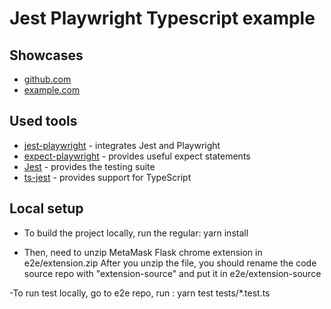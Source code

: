 # Jest Playwright Typescript example

## Showcases

- [github.com](https://github.com/playwright-community/playwright-jest-examples/blob/master/basic-ts/tests/github.test.ts)
- [example.com](https://github.com/playwright-community/playwright-jest-examples/blob/master/basic-ts/tests/example.test.ts)

## Used tools

- [jest-playwright](https://github.com/playwright-community/jest-playwright) - integrates Jest and Playwright
- [expect-playwright](https://github.com/playwright-community/expect-playwright) - provides useful expect statements
- [Jest](https://jestjs.io) - provides the testing suite
- [ts-jest](https://github.com/kulshekhar/ts-jest) - provides support for TypeScript

## Local setup
 - To build the project locally, run the regular: yarn install

 - Then, need to unzip MetaMask Flask chrome extension in e2e/extension.zip
   After you unzip the file, you should rename the code source repo with "extension-source" and put it in e2e/extension-source

 -To run test locally, go to e2e repo, run : 
 yarn test tests/*.test.ts